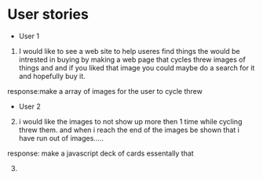 # User stories

<!-- user stories are explaining what the functions we are righting are doing, and the actually idea of the website  -->

* User 1

1. I would like to see  a web site to help useres find things the would be intrested in buying by making a web page that cycles threw images of things and and if you liked that image you could maybe do a search for it and hopefully buy it.

response:make a array of images for the user to cycle threw

* User 2

2. i would like the images to not show up more then 1 time while cycling threw them. and when i reach the end of the images be shown that i have run out of images.....

response: make a javascript deck of cards essentally that 

3. 



